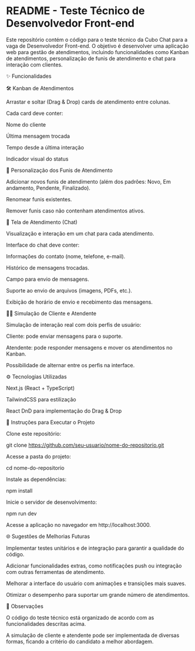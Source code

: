 # README - Teste Técnico de Desenvolvedor Front-end

Este repositório contém o código para o teste técnico da Cubo Chat para a vaga de Desenvolvedor Front-end. O objetivo é desenvolver uma aplicação web para gestão de atendimentos, incluindo funcionalidades como Kanban de atendimentos, personalização de funis de atendimento e chat para interação com clientes.

✨ Funcionalidades

🛠️ Kanban de Atendimentos

Arrastar e soltar (Drag & Drop) cards de atendimento entre colunas.

Cada card deve conter:

Nome do cliente

Última mensagem trocada

Tempo desde a última interação

Indicador visual do status

📝 Personalização dos Funis de Atendimento

Adicionar novos funis de atendimento (além dos padrões: Novo, Em andamento, Pendente, Finalizado).

Renomear funis existentes.

Remover funis caso não contenham atendimentos ativos.

💬 Tela de Atendimento (Chat)

Visualização e interação em um chat para cada atendimento.

Interface do chat deve conter:

Informações do contato (nome, telefone, e-mail).

Histórico de mensagens trocadas.

Campo para envio de mensagens.

Suporte ao envio de arquivos (imagens, PDFs, etc.).

Exibição de horário de envio e recebimento das mensagens.

👨‍💼 Simulação de Cliente e Atendente

Simulação de interação real com dois perfis de usuário:

Cliente: pode enviar mensagens para o suporte.

Atendente: pode responder mensagens e mover os atendimentos no Kanban.

Possibilidade de alternar entre os perfis na interface.

⚙️ Tecnologias Utilizadas

Next.js (React + TypeScript)

TailwindCSS para estilização

React DnD para implementação do Drag & Drop

🚀 Instruções para Executar o Projeto

Clone este repositório:

git clone https://github.com/seu-usuario/nome-do-repositorio.git

Acesse a pasta do projeto:

cd nome-do-repositorio

Instale as dependências:

npm install

Inicie o servidor de desenvolvimento:

npm run dev

Acesse a aplicação no navegador em http://localhost:3000.

🌐 Sugestões de Melhorias Futuras

Implementar testes unitários e de integração para garantir a qualidade do código.

Adicionar funcionalidades extras, como notificações push ou integração com outras ferramentas de atendimento.

Melhorar a interface do usuário com animações e transições mais suaves.

Otimizar o desempenho para suportar um grande número de atendimentos.

📘 Observações

O código do teste técnico está organizado de acordo com as funcionalidades descritas acima.

A simulação de cliente e atendente pode ser implementada de diversas formas, ficando a critério do candidato a melhor abordagem.